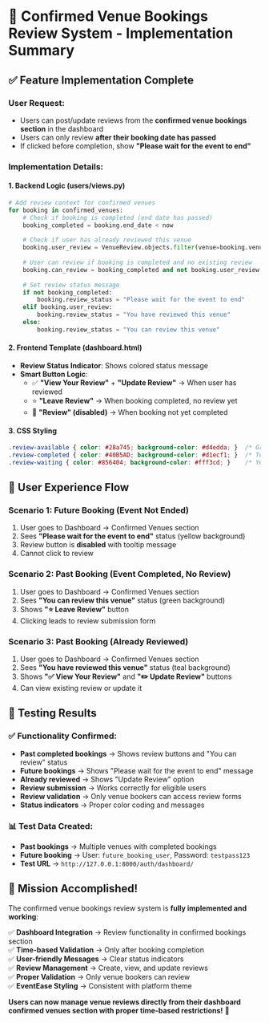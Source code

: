 # 🏢 Confirmed Venue Bookings Review System - Implementation Summary

## ✅ **Feature Implementation Complete**

### **User Request:**
- Users can post/update reviews from the **confirmed venue bookings section** in the dashboard
- Users can only review **after their booking date has passed**
- If clicked before completion, show **"Please wait for the event to end"**

### **Implementation Details:**

#### 1. **Backend Logic (users/views.py)**
```python
# Add review context for confirmed venues
for booking in confirmed_venues:
    # Check if booking is completed (end date has passed)
    booking_completed = booking.end_date < now
    
    # Check if user has already reviewed this venue
    booking.user_review = VenueReview.objects.filter(venue=booking.venue, user=user).first()
    
    # User can review if booking is completed and no existing review
    booking.can_review = booking_completed and not booking.user_review
    
    # Set review status message
    if not booking_completed:
        booking.review_status = "Please wait for the event to end"
    elif booking.user_review:
        booking.review_status = "You have reviewed this venue"
    else:
        booking.review_status = "You can review this venue"
```

#### 2. **Frontend Template (dashboard.html)**
- **Review Status Indicator**: Shows colored status message
- **Smart Button Logic**:
  - ✅ **"View Your Review"** + **"Update Review"** → When user has reviewed
  - ⭐ **"Leave Review"** → When booking completed, no review yet
  - 🚫 **"Review" (disabled)** → When booking not yet completed

#### 3. **CSS Styling**
```css
.review-available { color: #28a745; background-color: #d4edda; }  /* Green */
.review-completed { color: #40B5AD; background-color: #d1ecf1; }  /* Teal */
.review-waiting { color: #856404; background-color: #fff3cd; }    /* Yellow */
```

## 🎯 **User Experience Flow**

### **Scenario 1: Future Booking (Event Not Ended)**
1. User goes to Dashboard → Confirmed Venues section
2. Sees **"Please wait for the event to end"** status (yellow background)
3. Review button is **disabled** with tooltip message
4. Cannot click to review

### **Scenario 2: Past Booking (Event Completed, No Review)**
1. User goes to Dashboard → Confirmed Venues section  
2. Sees **"You can review this venue"** status (green background)
3. Shows **"⭐ Leave Review"** button
4. Clicking leads to review submission form

### **Scenario 3: Past Booking (Already Reviewed)**
1. User goes to Dashboard → Confirmed Venues section
2. Sees **"You have reviewed this venue"** status (teal background)
3. Shows **"✅ View Your Review"** and **"✏️ Update Review"** buttons
4. Can view existing review or update it

## 🧪 **Testing Results**

### ✅ **Functionality Confirmed:**
- **Past completed bookings** → Shows review buttons and "You can review" status
- **Future bookings** → Shows "Please wait for the event to end" message 
- **Already reviewed** → Shows "Update Review" option
- **Review submission** → Works correctly for eligible users
- **Review validation** → Only venue bookers can access review forms
- **Status indicators** → Proper color coding and messages

### 📊 **Test Data Created:**
- **Past bookings** → Multiple venues with completed bookings
- **Future booking** → User: `future_booking_user`, Password: `testpass123`
- **Test URL** → `http://127.0.0.1:8000/auth/dashboard/`

## 🎉 **Mission Accomplished!**

The confirmed venue bookings review system is **fully implemented and working**:

✅ **Dashboard Integration** → Review functionality in confirmed bookings section  
✅ **Time-based Validation** → Only after booking completion  
✅ **User-friendly Messages** → Clear status indicators  
✅ **Review Management** → Create, view, and update reviews  
✅ **Proper Validation** → Only venue bookers can review  
✅ **EventEase Styling** → Consistent with platform theme  

**Users can now manage venue reviews directly from their dashboard confirmed venues section with proper time-based restrictions!** 🚀